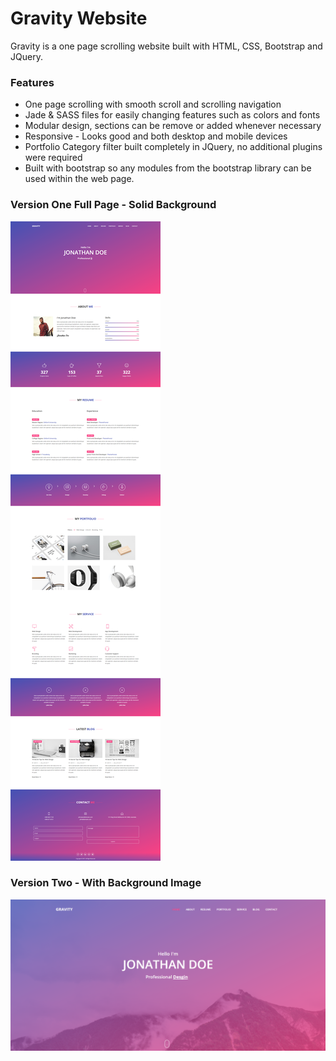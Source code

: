 # Gravity Website
Gravity is a one page scrolling website built with HTML, CSS, Bootstrap and JQuery.

### Features
* One page scrolling with smooth scroll and scrolling navigation
* Jade & SASS files for easily changing features such as colors and fonts
* Modular design, sections can be remove or added whenever necessary
* Responsive - Looks good and both desktop and mobile devices
* Portfolio Category filter built completely in JQuery, no additional plugins were required
* Built with bootstrap so any modules from the bootstrap library can be used within the web page.

### Version One Full Page - Solid Background
![Full Page](./img/fullpage_solidbg.png "Full Page")


### Version Two - With Background Image
![With Background Image](./img/with_background_image.png "with background image")

